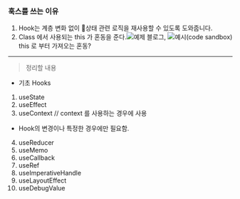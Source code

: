 ### 훅스를 쓰는 이유

1. Hook는 계층 변화 없이 상태 관련 로직을 재사용할 수 있도록 도와줍니다.
2. Class 에서 사용되는 this 가 혼동을 준다.![예제 블로그](https://overreacted.io/ko/how-are-function-components-different-from-classes/), ![예시(code sandbox)](https://codesandbox.io/s/pjqnl16lm7)
   this 로 부터 가져오는 혼동?

---

> 정리할 내용

- 기초 Hooks

1. useState
2. useEffect
3. useContext // context 를 사용하는 경우에 사용

- Hook의 변경이나 특정한 경우에만 필요함.

4. useReducer
5. useMemo
6. useCallback
7. useRef
8. useImperativeHandle
9. useLayoutEffect
10. useDebugValue

